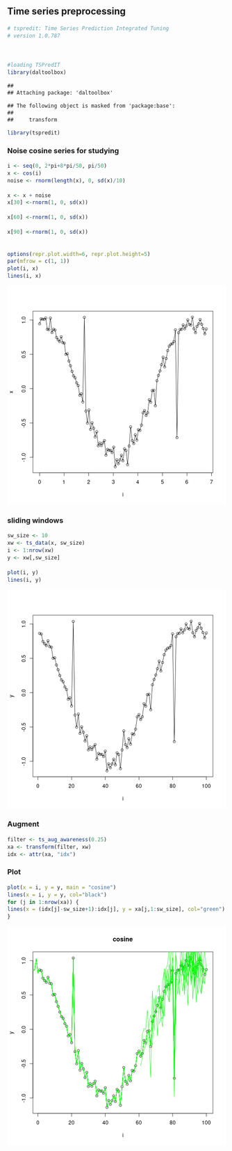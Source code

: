 ## Time series preprocessing


```r
# tspredit: Time Series Prediction Integrated Tuning
# version 1.0.787



#loading TSPredIT
library(daltoolbox) 
```

```
## 
## Attaching package: 'daltoolbox'
```

```
## The following object is masked from 'package:base':
## 
##     transform
```

```r
library(tspredit) 
```

### Noise cosine series for studying


```r
i <- seq(0, 2*pi+8*pi/50, pi/50)
x <- cos(i)
noise <- rnorm(length(x), 0, sd(x)/10)

x <- x + noise
x[30] <-rnorm(1, 0, sd(x))

x[60] <-rnorm(1, 0, sd(x))

x[90] <-rnorm(1, 0, sd(x))


options(repr.plot.width=6, repr.plot.height=5)  
par(mfrow = c(1, 1))
plot(i, x)
lines(i, x)
```

![plot of chunk unnamed-chunk-2](fig/ts_aug_awareness/unnamed-chunk-2-1.png)

### sliding windows


```r
sw_size <- 10
xw <- ts_data(x, sw_size)
i <- 1:nrow(xw)
y <- xw[,sw_size]

plot(i, y)
lines(i, y)
```

![plot of chunk unnamed-chunk-3](fig/ts_aug_awareness/unnamed-chunk-3-1.png)

### Augment


```r
filter <- ts_aug_awareness(0.25)
xa <- transform(filter, xw)
idx <- attr(xa, "idx")
```

### Plot


```r
plot(x = i, y = y, main = "cosine")
lines(x = i, y = y, col="black")
for (j in 1:nrow(xa)) {
lines(x = (idx[j]-sw_size+1):idx[j], y = xa[j,1:sw_size], col="green")
}
```

![plot of chunk unnamed-chunk-5](fig/ts_aug_awareness/unnamed-chunk-5-1.png)

